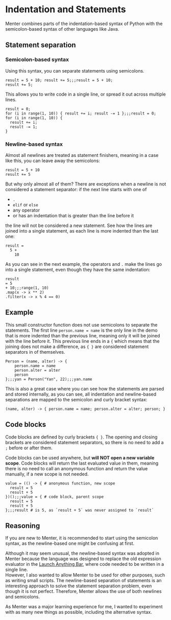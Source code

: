 # Indentation and Statements

Menter combines parts of the indentation-based syntax of Python with the semicolon-based syntax of other languages like
Java.

## Statement separation

### Semicolon-based syntax

Using this syntax, you can separate statements using semicolons.

```result=20;;;20
result = 5 + 10; result += 5;;;result = 5 + 10;
result += 5;
```

This allows you to write code in a single line, or spread it out across multiple lines.

```result=45;;;45
result = 0;
for (i in range(1, 10)) { result += i; result -= 1 };;;result = 0;
for (i in range(1, 10)) {
  result += i; 
  result -= 1;
}
```

### Newline-based syntax

Almost all newlines are treated as statement finishers, meaning in a case like this, you can leave away the
semicolons:

```result=20
result = 5 + 10
result += 5
```

But why only almost all of them?
There are exceptions when a newline is not considered a statement separator: if the next line starts with one of

- `.`
- `elif` or `else`
- any operator
- or has an indentation that is greater than the line before it

the line will not be considered a new statement. See how the lines are joined into a single statement, as each line is
more indented than the last one:

```result=15
result =
  5 +
    10
```

As you can see in the next example, the operators and `.` make the lines go into a single statement, even though they
have the same indentation:

```result=15;;;[4, 16, 36, 64, 100]
result
= 5
+ 10;;;range(1, 10)
.map(x -> x ** 2)
.filter(x -> x % 4 == 0)
```

## Example

This small constructor function does not use semicolons to separate the statements. The first line `person.name = name`
is the only line in the demo that is more indented than the previous line, meaning only it will be joined with the
line before it. This previous line ends in a `{` which means that the joining does not make a difference, as `{ }` are
considered statement separators in of themselves.

```result=(name, alter) -> { person.name = name; person.alter = alter; person; };;;{name: Yan, alter: 22};;;Yan
Person = (name, alter) -> {
    person.name = name
    person.alter = alter
    person
};;;yan = Person("Yan", 22);;;yan.name
```

This is also a great case where you can see how the statements are parsed and stored internally, as you can see, all
indentation and newline-based separations are mapped to the semicolon and curly bracket syntax:

```static
(name, alter) -> { person.name = name; person.alter = alter; person; }
```

## Code blocks

Code blocks are defined by curly brackets `{ }`. The opening and closing brackets are considered statement separators,
so there is no need to add a `;` before or after them.

Code blocks can be used anywhere, but **will NOT open a new variable scope**. Code blocks will return the last evaluated
value in them, meaning there is no need to call an anonymous function and return the value manually, if a new scope is
not needed.

```result=10;;;10;;;5
value = (() -> { # anonymous function, new scope
  result = 5
  result + 5
})();;;value = { # code block, parent scope
  result = 5
  result + 5
};;;result # is 5, as `result + 5` was never assigned to `result`
```

## Reasoning

If you are new to Menter, it is recommended to start using the semicolon syntax, as the newline-based one might be
confusing at first.

Although it may seem unusual, the newline-based syntax was adopted in Menter because the language was designed to
replace the old expression evaluator in the [Launch Anything Bar](https://github.com/YanWittmann/launch-anything), where 
code needed to be written in a single line.  
However, I also wanted to allow Menter to be used for other purposes, such as writing small scripts. The newline-based
separation of statements is an interesting approach to solve the statement separation problem, even though it is not
perfect. Therefore, Menter allows the use of both newlines and semicolons.

As Menter was a major learning experience for me, I wanted to experiment with as many new things as possible, including
the alternative syntax.